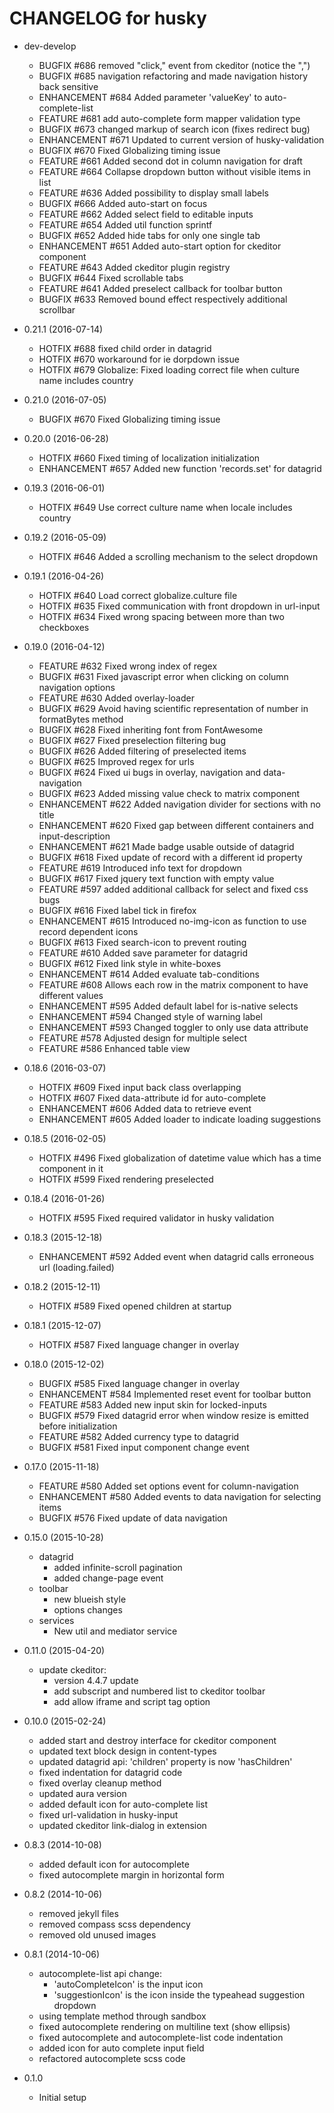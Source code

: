 # CHANGELOG for husky

* dev-develop
    * BUGFIX      #686 removed "click," event from ckeditor (notice the ",")
    * BUGFIX      #685 navigation refactoring and made navigation history back sensitive
    * ENHANCEMENT #684 Added parameter 'valueKey' to auto-complete-list
    * FEATURE     #681 add auto-complete form mapper validation type
    * BUGFIX      #673 changed markup of search icon (fixes redirect bug)
    * ENHANCEMENT #671 Updated to current version of husky-validation
    * BUGFIX      #670 Fixed Globalizing timing issue
    * FEATURE     #661 Added second dot in column navigation for draft
    * FEATURE     #664 Collapse dropdown button without visible items in list
    * FEATURE     #636 Added possibility to display small labels
    * BUGFIX      #666 Added auto-start on focus
    * FEATURE     #662 Added select field to editable inputs
    * FEATURE     #654 Added util function sprintf
    * BUGFIX      #652 Added hide tabs for only one single tab
    * ENHANCEMENT #651 Added auto-start option for ckeditor component
    * FEATURE     #643 Added ckeditor plugin registry
    * BUGFIX      #644 Fixed scrollable tabs
    * FEATURE     #641 Added preselect callback for toolbar button
    * BUGFIX      #633 Removed bound effect respectively additional scrollbar

* 0.21.1 (2016-07-14)
    * HOTFIX      #688 fixed child order in datagrid
    * HOTFIX      #670 workaround for ie dorpdown issue
    * HOTFIX      #679 Globalize: Fixed loading correct file when culture name includes country

* 0.21.0 (2016-07-05)
    * BUGFIX      #670 Fixed Globalizing timing issue

* 0.20.0 (2016-06-28)
    * HOTFIX      #660 Fixed timing of localization initialization
    * ENHANCEMENT #657 Added new function 'records.set' for datagrid

* 0.19.3 (2016-06-01)
    * HOTFIX      #649 Use correct culture name when locale includes country

* 0.19.2 (2016-05-09)
    * HOTFIX      #646 Added a scrolling mechanism to the select dropdown

* 0.19.1 (2016-04-26)
    * HOTFIX      #640 Load correct globalize.culture file
    * HOTFIX      #635 Fixed communication with front dropdown in url-input
    * HOTFIX      #634 Fixed wrong spacing between more than two checkboxes

* 0.19.0 (2016-04-12)
    * FEATURE     #632 Fixed wrong index of regex
    * BUGFIX      #631 Fixed javascript error when clicking on column navigation options
    * FEATURE     #630 Added overlay-loader
    * BUGFIX      #629 Avoid having scientific representation of number in formatBytes method
    * BUGFIX      #628 Fixed inheriting font from FontAwesome
    * BUGFIX      #627 Fixed preselection filtering bug
    * BUGFIX      #626 Added filtering of preselected items
    * BUGFIX      #625 Improved regex for urls
    * BUGFIX      #624 Fixed ui bugs in overlay, navigation and data-navigation
    * BUGFIX      #623 Added missing value check to matrix component
    * ENHANCEMENT #622 Added navigation divider for sections with no title
    * ENHANCEMENT #620 Fixed gap between different containers and input-description
    * ENHANCEMENT #621 Made badge usable outside of datagrid
    * BUGFIX      #618 Fixed update of record with a different id property
    * FEATURE     #619 Introduced info text for dropdown
    * BUGFIX      #617 Fixed jquery text function with empty value
    * FEATURE     #597 added additional callback for select and fixed css bugs
    * BUGFIX      #616 Fixed label tick in firefox
    * ENHANCEMENT #615 Introduced no-img-icon as function to use record dependent icons
    * BUGFIX      #613 Fixed search-icon to prevent routing
    * FEATURE     #610 Added save parameter for datagrid
    * BUGFIX      #612 Fixed link style in white-boxes
    * ENHANCEMENT #614 Added evaluate tab-conditions
    * FEATURE     #608 Allows each row in the matrix component to have different values
    * ENHANCEMENT #595 Added default label for is-native selects
    * ENHANCEMENT #594 Changed style of warning label
    * ENHANCEMENT #593 Changed toggler to only use data attribute
    * FEATURE     #578 Adjusted design for multiple select
    * FEATURE     #586 Enhanced table view

* 0.18.6 (2016-03-07)
    * HOTFIX      #609 Fixed input back class overlapping
    * HOTFIX      #607 Fixed data-attribute id for auto-complete
    * ENHANCEMENT #606 Added data to retrieve event
    * ENHANCEMENT #605 Added loader to indicate loading suggestions

* 0.18.5 (2016-02-05)
    * HOTFIX      #496 Fixed globalization of datetime value which has a time component in it
    * HOTFIX      #599 Fixed rendering preselected

* 0.18.4 (2016-01-26)
    * HOTFIX      #595 Fixed required validator in husky validation

* 0.18.3 (2015-12-18)
    * ENHANCEMENT #592 Added event when datagrid calls erroneous url (loading.failed)

* 0.18.2 (2015-12-11)
    * HOTFIX      #589 Fixed opened children at startup

* 0.18.1 (2015-12-07)
    * HOTFIX      #587 Fixed language changer in overlay

* 0.18.0 (2015-12-02)
    * BUGFIX      #585 Fixed language changer in overlay
    * ENHANCEMENT #584 Implemented reset event for toolbar button
    * FEATURE     #583 Added new input skin for locked-inputs
    * BUGFIX      #579 Fixed datagrid error when window resize is emitted before initialization
    * FEATURE     #582 Added currency type to datagrid
    * BUGFIX      #581 Fixed input component change event

* 0.17.0 (2015-11-18)
    * FEATURE     #580 Added set options event for column-navigation
    * ENHANCEMENT #580 Added events to data navigation for selecting items
    * BUGFIX      #576 Fixed update of data navigation

* 0.15.0 (2015-10-28)
    * datagrid
        * added infinite-scroll pagination
        * added change-page event
    * toolbar
        * new blueish style
        * options changes
    * services
        * New util and mediator service

* 0.11.0 (2015-04-20)
    * update ckeditor:
        * version 4.4.7 update
        * add subscript and numbered list to ckeditor toolbar
        * add allow iframe and script tag option

* 0.10.0 (2015-02-24)
    * added start and destroy interface for ckeditor component
    * updated text block design in content-types
    * updated datagrid api: 'children' property is now 'hasChildren'
    * fixed indentation for datagrid code
    * fixed overlay cleanup method
    * updated aura version
    * added default icon for auto-complete list
    * fixed url-validation in husky-input
    * updated ckeditor link-dialog in extension

* 0.8.3 (2014-10-08)
    * added default icon for autocomplete
    * fixed autocomplete margin in horizontal form

* 0.8.2 (2014-10-06)
    * removed jekyll files
    * removed compass scss dependency
    * removed old unused images

* 0.8.1 (2014-10-06)
    * autocomplete-list api change:
        * 'autoCompleteIcon' is the input icon
        * 'suggestionIcon' is the icon inside the typeahead suggestion dropdown
    * using template method through sandbox
    * fixed autocomplete rendering on multiline text (show ellipsis)
    * fixed autocomplete and autocomplete-list code indentation
    * added icon for auto complete input field
    * refactored autocomplete scss code

* 0.1.0
    * Initial setup
